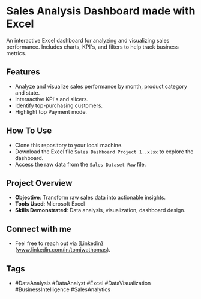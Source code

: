 # Sales Analysis Dashboard made with Excel

An interactive Excel dashboard for analyzing and visualizing sales performance. Includes charts, KPI's, and filters to help track business metrics.

## Features
- Analyze and visualize sales performance by month, product category and state.
- Interaactive KPI's and slicers.
- Identify top-purchasing customers.
- Highlight top Payment mode.

## How To Use
 - Clone this repository to your local machine.
 - Download the Excel file `Sales Dashboard Project 1..xlsx` to explore the dashboard.
 - Access the raw data from the `Sales Dataset Raw` file.

## Project Overview
 - **Objective**: Transform raw sales data into actionable insights.
 - **Tools Used**: Microsoft Excel
 - **Skills Demonstrated**: Data analysis, visualization, dashboard design.

## Connect with me
 - Feel free to reach out via [Linkedin}(www.linkedin.com/in/tomiwathomas).

## Tags 
 - #DataAnalysis #DataAnalyst #Excel #DataVisualization #BusinessIntelligence #SalesAnalytics


   
